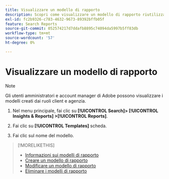 ```yaml
---
title: Visualizzare un modello di rapporto
description: Scopri come visualizzare un modello di rapporto riutilizzabile.
exl-id: fc2b9326-c783-4632-9673-89392bffb05f
feature: Search Reports
source-git-commit: 052574217d7ddafb8895c74094da5997b5ff83db
workflow-type: tm+mt
source-wordcount: '57'
ht-degree: 0%

---
```


# Visualizzare un modello di rapporto

>[!NOTE]
>
>Gli utenti amministratori e account manager di Adobe possono visualizzare i modelli creati dai ruoli client e agenzia.

1. Nel menu principale, fai clic su **[!UICONTROL Search]> [!UICONTROL Insights & Reports] >[!UICONTROL Reports]**.

1. Fai clic su **[!UICONTROL Templates]** scheda.

1. Fai clic sul nome del modello.

>[!MORELIKETHIS]
>
>* [Informazioni sui modelli di rapporto](template-about.md)
>* [Creare un modello di rapporto](template-create.md)
>* [Modificare un modello di rapporto](template-edit.md)
>* [Eliminare i modelli di rapporto](template-delete.md)

